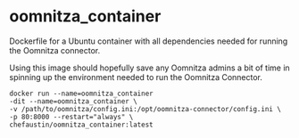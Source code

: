 # oomnitza_container
Dockerfile for a Ubuntu container with all dependencies needed for running the Oomnitza connector.

Using this image should hopefully save any Oomnitza admins a bit of time in spinning up the environment needed to run the Oomnitza Connector.

```
docker run --name=oomnitza_container
-dit --name=oomnitza_container \
-v /path/to/oomnitza/config.ini:/opt/oomnitza-connector/config.ini \
-p 80:8000 --restart="always" \
chefaustin/oomnitza_container:latest
```
